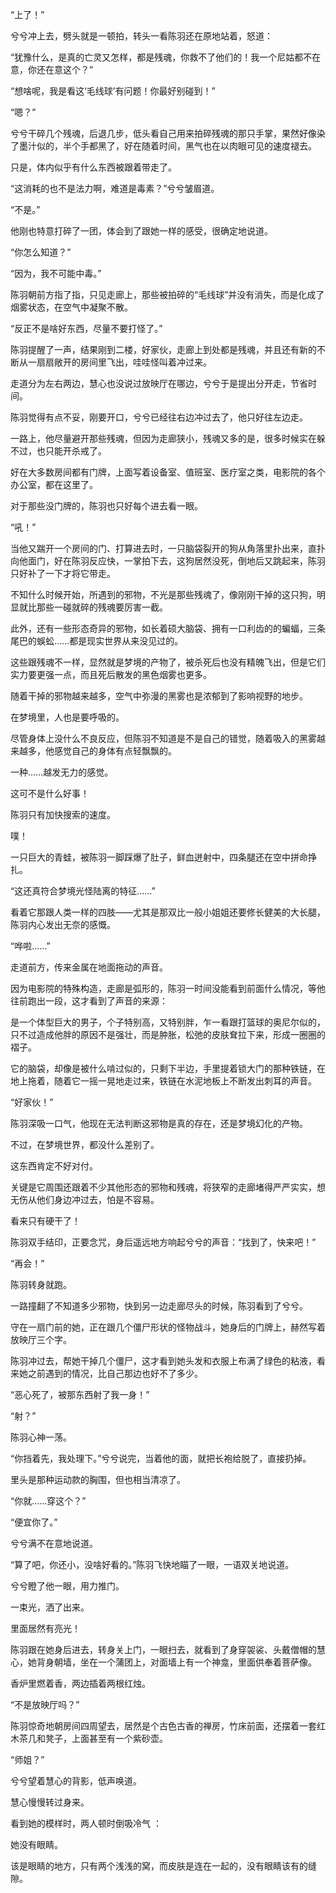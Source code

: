 “上了！”

兮兮冲上去，劈头就是一顿拍，转头一看陈羽还在原地站着，怒道：

“犹豫什么，是真的亡灵又怎样，都是残魂，你救不了他们的！我一个尼姑都不在意，你还在意这个？”

“想啥呢，我是看这‘毛线球’有问题！你最好别碰到！”

“嗯？”

兮兮干碎几个残魂，后退几步，低头看自己用来拍碎残魂的那只手掌，果然好像染了墨汁似的，半个手都黑了，好在随着时间，黑气也在以肉眼可见的速度褪去。

只是，体内似乎有什么东西被跟着带走了。

“这消耗的也不是法力啊，难道是毒素？”兮兮皱眉道。

“不是。”

他刚也特意打碎了一团，体会到了跟她一样的感受，很确定地说道。

“你怎么知道？”

“因为，我不可能中毒。”

陈羽朝前方指了指，只见走廊上，那些被拍碎的“毛线球”并没有消失，而是化成了烟雾状态，在空气中凝聚不散。

“反正不是啥好东西，尽量不要打怪了。”

陈羽提醒了一声，结果刚到二楼，好家伙，走廊上到处都是残魂，并且还有新的不断从一扇扇敞开的房间里飞出，哇哇怪叫着冲过来。

走道分为左右两边，慧心也没说过放映厅在哪边，兮兮于是提出分开走，节省时间。

陈羽觉得有点不妥，刚要开口，兮兮已经往右边冲过去了，他只好往左边走。

一路上，他尽量避开那些残魂，但因为走廊狭小，残魂又多的是，很多时候实在躲不过，也只能开杀戒了。

好在大多数房间都有门牌，上面写着设备室、值班室、医疗室之类，电影院的各个办公室，都在这里了。

对于那些没门牌的，陈羽也只好每个进去看一眼。

“吼！”

当他又踹开一个房间的门、打算进去时，一只脑袋裂开的狗从角落里扑出来，直扑向他面门，好在陈羽反应快，一掌拍下去，这狗居然没死，倒地后又跳起来，陈羽只好补了一下才将它带走。

不知什么时候开始，所遇到的邪物，不光是那些残魂了，像刚刚干掉的这只狗，明显就比那些一碰就碎的残魂要厉害一截。

此外，还有一些形态奇异的邪物，如长着硕大脑袋、拥有一口利齿的的蝙蝠，三条尾巴的蜈蚣……都是现实世界从来没见过的。

这些跟残魂不一样，显然就是梦境的产物了，被杀死后也没有精魄飞出，但是它们实力要更强一点，而且死后散发的黑色烟雾也更多。

随着干掉的邪物越来越多，空气中弥漫的黑雾也是浓郁到了影响视野的地步。

在梦境里，人也是要呼吸的。

尽管身体上没什么不良反应，但陈羽不知道是不是自己的错觉，随着吸入的黑雾越来越多，他感觉自己的身体有点轻飘飘的。

一种……越发无力的感觉。

这可不是什么好事！

陈羽只有加快搜索的速度。

噗！

一只巨大的青蛙，被陈羽一脚踩爆了肚子，鲜血迸射中，四条腿还在空中拼命挣扎。

“这还真符合梦境光怪陆离的特征……”

看着它那跟人类一样的四肢——尤其是那双比一般小姐姐还要修长健美的大长腿，陈羽内心发出无奈的感慨。

“哗啦……”

走道前方，传来金属在地面拖动的声音。

因为电影院的特殊构造，走廊是弧形的，陈羽一时间没能看到前面什么情况，等他往前跑出一段，这才看到了声音的来源：

是一个体型巨大的男子，个子特别高，又特别胖，乍一看跟打篮球的奥尼尔似的，只不过造成他胖的原因不是强壮，而是肿胀，松弛的皮肤耷拉下来，形成一圈圈的褶子。

它的脑袋，却像是被什么啃过似的，只剩下半边，手里提着锁大门的那种铁链，在地上拖着，随着它一摇一晃地走过来，铁链在水泥地板上不断发出刺耳的声音。

“好家伙！”

陈羽深吸一口气，他现在无法判断这邪物是真的存在，还是梦境幻化的产物。

不过，在梦境世界，都没什么差别了。

这东西肯定不好对付。

关键是它周围还跟着不少其他形态的邪物和残魂，将狭窄的走廊堵得严严实实，想无伤从他们身边冲过去，怕是不容易。

看来只有硬干了！

陈羽双手结印，正要念咒，身后遥远地方响起兮兮的声音：“找到了，快来吧！”

“再会！”

陈羽转身就跑。

一路撞翻了不知道多少邪物，快到另一边走廊尽头的时候，陈羽看到了兮兮。

守在一扇门前的她，正在跟几个僵尸形状的怪物战斗，她身后的门牌上，赫然写着放映厅三个字。

陈羽冲过去，帮她干掉几个僵尸，这才看到她头发和衣服上布满了绿色的粘液，看来她之前遇到的情况，比自己那边也好不了多少。

“恶心死了，被那东西射了我一身！”

“射？”

陈羽心神一荡。

“你挡着先，我处理下。”兮兮说完，当着他的面，就把长袍给脱了，直接扔掉。

里头是那种运动款的胸围，但也相当清凉了。

“你就……穿这个？”

“便宜你了。”

兮兮满不在意地说道。

“算了吧，你还小，没啥好看的。”陈羽飞快地瞄了一眼，一语双关地说道。

兮兮瞪了他一眼，用力推门。

一束光，洒了出来。

里面居然有亮光！

陈羽跟在她身后进去，转身关上门，一眼扫去，就看到了身穿袈裟、头戴僧帽的慧心，她背身朝墙，坐在一个蒲团上，对面墙上有一个神龛，里面供奉着菩萨像。

香炉里燃着香，两边插着两根红烛。

“不是放映厅吗？”

陈羽惊奇地朝房间四周望去，居然是个古色古香的禅房，竹床前面，还摆着一套红木茶几和凳子，上面甚至有一个紫砂壶。

“师姐？”

兮兮望着慧心的背影，低声唤道。

慧心慢慢转过身来。

看到她的模样时，两人顿时倒吸冷气 ：

她没有眼睛。

该是眼睛的地方，只有两个浅浅的窝，而皮肤是连在一起的，没有眼睛该有的缝隙。
